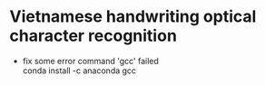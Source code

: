 # Vietnamese handwriting optical character recognition



- fix some error command 'gcc' failed  
conda install -c anaconda gcc

